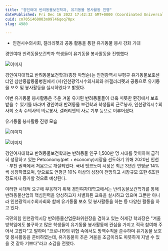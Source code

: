 ```yaml
---
title: "경인여대 반려동물보건학과, 유기동물 봉사활동 진행"
datePublished: Fri Dec 16 2022 17:42:32 GMT+0000 (Coordinated Universal Time)
cuid: cm705i460003m09l46qoq70px
slug: 4980

---
```



- 인천시수의사회, 갤러리펫과 공동 활동을 통한 유기동물 봉사 강화 기대

경인여대 반려동물보건학과 학생들이 유기동물 봉사활동을 진행했다

![이미지](https://cdn.hashnode.com/res/hashnode/image/upload/v1739258324277/f918c78a-f93d-43b1-bdb1-192ee1bee627.jpeg)

경인여자대학교 반려동물보건학과(총장 박명순)는 인천광역시 부평구 유기동물보호센터인 삼산종합동물병원에서 (사)인천광역시수의사회와 ㈜갤러리펫과 공동으로 유기동물 보호 및 봉사활동을 실시하였다고 밝혔다.

이번 유기동물 봉사활동은 추운 겨울 유기된 반려동물들이 더욱 따뜻한 환경에서 보호 받을 수 있기를 바라며 경인여대 반려동물 보건학과 학생들의 근로봉사, 인천광역시수의사회 소속 수의사의 의료봉사, 갤러리펫의 사료 기부 등으로 이루어졌다.

유기동물 봉사활동 진행 모습

![이미지](https://cdn.hashnode.com/res/hashnode/image/upload/v1739258326278/a04c82bd-3669-4eb5-b879-8b8f43296b7e.jpeg)

![이미지](https://cdn.hashnode.com/res/hashnode/image/upload/v1739258328219/d62665ae-7afb-4aea-8a97-ddfc4cb06fe0.jpeg)

경인여자대학교 반려동물보건학과는 반려동물 인구 1,500만 명 시대를 맞이하여 급격히 성장하고 있는 Petconomy(pet + economy)시장을 선도하기 위해 2020년 인천ㆍ부천 권역에서 처음으로 개설되었다. 국내 펫코노미 시장은 최근 3년간 연평균 14%씩 성장하였으며, 앞으로도 연평균 10% 이상의 성장이 전망되고 시장규모 또한 6조원 정도까지 증가할 것으로 예상된다.

이러한 시대적 요구에 부응하기 위해 경인여자대학교에서는 반려동물보건학과를 통해 반려동물산업의 핵심인력을 양성하고자 차별화된 교육을 실시하고 있으며 그뿐만 아니라 인천광역시수의사회와 함께 유기동물 보호 및 봉사활동을 하는 등 다양한 활동을 하고 있다.

국민의힘 인천광역시당 반려동물산업문화위원장을 겸하고 있는 허제강 학과장은 "겨울방학임에도 불구하고 많은 학생들이 유기동물 봉사활동에 관심을 가지고 적극 참여해 주어서 고맙다"고 말하며 "코로나19의 위협 속에서도 방역수칙을 준수하며 유기동물 보호 및 봉사활동을 준비하였는데, 유기동물이 추운 겨울을 조금이라도 따뜻하게 지낼 수 있을 것 같아 기쁘다"라고 소감을 전했다.